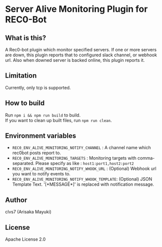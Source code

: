 # Server Alive Monitoring Plugin for REC0-Bot

## What is this?
A Rec0-bot plugin which monitor specified servers. If one or more servers are down, this plugin reports that to configured slack channel, or webhook url. Also when downed server is backed online, this plugin reports it.

## Limitation
Currently, only tcp is supported.

## How to build
Run `npm i && npm run build` to build.  
If you want to clean up built files, run `npm run clean`.

## Environment variables
- `REC0_ENV_ALIVE_MONITORING_NOTIFY_CHANNEL` : A channel name which rec0bot posts report to.
- `REC0_ENV_ALIVE_MONITORING_TARGETS` : Monitoring targets with comma-separated. Please specify as like : `host1:port1,host2:port2`
- `REC0_ENV_ALIVE_MONITORING_NOTIFY_WHOOK_URL` : (Optional) Webhook url you want to notify events to.
- `REC0_ENV_ALIVE_MONITORING_NOTIFY_WHOOK_TEMPLATE`: (Optional) JSON Template Text. '[\*MESSAGE\*]' is replaced with notification message.

## Author
clvs7 (Arisaka Mayuki)

## License
Apache License 2.0
